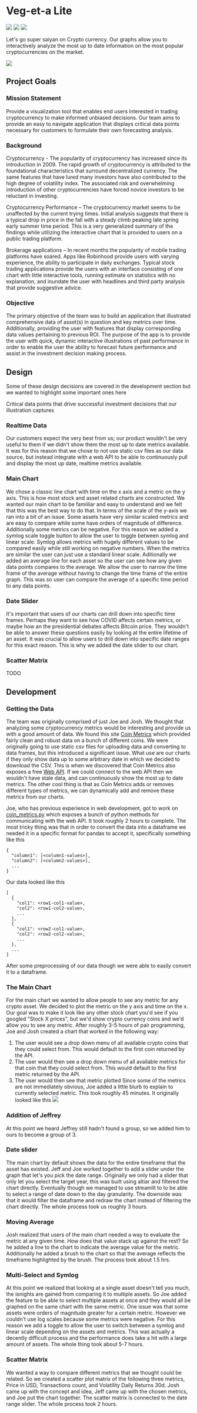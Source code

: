 # Veg-et-a Lite
![](https://github.com/CMU-IDS-2020/a3-veg-et-a-lite/blob/master/main_chart%20screenshot.png)
![](https://github.com/CMU-IDS-2020/a3-veg-et-a-lite/blob/master/scatter_plots%20screenshot.png)
![](https://github.com/CMU-IDS-2020/a3-veg-et-a-lite/blob/master/heat_map%20screenshot.png)

Let's go super saiyan on Crypto currency. Our graphs allow you to interactively analyze the most up to date information on the most popular cryptocurrencies on the market.

![](images/crypto_saiyan.jpeg?raw=true)

## Project Goals

### Mission Statement
Provide a visualization tool that enables end users interested in trading cryptocurrency to make informed unbiased decisions. Our team aims to provide an easy to navigate application that displays critical data points necessary for customers to formulate their own forecasting analysis.

### Background
Cryptocurrency - The popularity of cryptocurrency has increased since its introduction in 2009. The rapid growth of cryptocurrency is attributed to the foundational characteristics that surround decentralized currency. The same features that have lured many investors have also contributed to the high degree of volatility index. The associated risk and overwhelming introduction of other cryptocurrencies have forced novice investors to be reluctant in investing. 

Cryptocurrency Performance – The cryptocurrency market seems to be unaffected by the current trying times. Initial analysis suggests that there is a typical drop in price in the fall with a steady climb peaking late spring early summer time period. This is a very generalized summary of the findings while utilizing the interactive chart that is provided to users on a public trading platform. 

Brokerage applications – In recent months the popularity of mobile trading platforms have soared. Apps like Robinhood provide users with varying experience, the ability to participate in daily exchanges. Typical stock trading applications provide the users with an interface consisting of one chart with little interactive tools,  running estimate on statistics with no explanation, and inundate the user with headlines and third party analysis that provide suggestive advice. 

### Objective 
The primary objective of the team was to build an application that illustrated comprehensive data of asset(s) in question and key metrics over time. Additionally, providing the user with features that display corresponding data values pertaining to previous ROI. The purpose of the app is to provide the user with quick, dynamic interactive illustrations of past performance in order to enable the user the ability to forecast future performance and assist in the investment decision making process. 

## Design
Some of these design decisions are covered in the development section but we wanted to highlight some important ones here

Critical data points that drive successful investment decisions that our illustration captures

### Realtime Data
Our customers expect the very best from us; our product wouldn't be very useful to them if we didn't show them the most up to date metrics available. It was for this reason that we chose to not use static csv files as our data source, but instead integrate with a web API to be able to continuously pull and display the most up date, realtime metrics available. 

### Main Chart
We chose a classic line chart with time on the x axis and a metric on the y axis. This is how most stock and asset related charts are constructed. We wanted our main chart to be famiiliar and easy to understand and we felt that this was the best way to do that. In terms of the scale of the y-axis we ran into a bit of an issue. Some assets have very similar scaled metrics and are easy to compare while some have orders of magnitude of difference. Additionally some metrics can be negative. For this reason we added a symlog scale toggle button to allow the user to toggle between symlog and linear scale. Symlog allows metrics with hugely different values to be compared easily while still working on negative numbers. When the metrics are similar the user can just use a standard linear scale.
Aditionally we added an average line for each asset so the user can see how any given data points compares to the average. We allow the user to narrow the time frame of the average without having to change the time frame of the entire graph. This was so user can compare the average of a specific time period to any data points.

### Date Slider
It's important that users of our charts can drill down into specific time frames. Perhaps they want to see how COVID affects certain metrics, or maybe how an the presidential debates affects Bitcoin price. They wouldn't be able to answer these questions easily by looking at the entire lifetime of an asset. It was crucial to allow users to drill down into specific date ranges for this exact reason. This is why we added the date slider to our chart.

### Scatter Matrix
TODO

## Development

### Getting the Data
The team was originally comprised of just Joe and Josh. We thought that analyzing some cryptocurrency metrics would be interesting and provide us with a good amount of data. We found this site [Coin Metrics](https://coinmetrics.io/community-network-data/) which provided fairly clean and robust data on a bunch of different coins. We were originally going to use static csv files for uploading data and converting to data frames, but this introduced a significant issue. What use are our charts if they only show data up to some arbitrary date in which we decided to download the CSV. This is when we discovered that Coin Metrics also exposes a free [Web API](https://docs.coinmetrics.io/api/v2/). If we could connect to the web API then we wouldn't have stale data, and can continuously show the most up to date metrics. The other cool thing is that as Coin Metrics adds or removes different types of metrics, we can dynamically add and remove these metrics from our charts. 

Joe, who has previous experience in web development, got to work on [coin_metrics.py](coin_metrics.py) which exposes a bunch of python methods for communicating with the web API. It took roughly 2 hours to complete. The most tricky thing was that in order to convert the data into a dataframe we needed it in a specific format for pandas to accept it, specifically something like this
```
{
  "column1": [<column1-values>],
  "column2": [<column2-values>],
  ...
}
```
Our data looked like this
```
[
  {
    "col1": <row1-col1-value>,
    "col2": <row1-col2-value>,
    ...
  },
  {
    "col1": <row2-col1-value>,
    "col2": <row2-col2-value>,
    ...
  },
  ...
]
```
After some preprocessing of our data though we were able to easily convert it to a dataframe.

### The Main Chart
For the main chart we wanted to allow people to see any metric for any crypto asset. We decided to plot the metric on the y axis and time on the x. Our goal was to make it look like any other stock chart you'd see if you googled "Stock X prices", but we'd show crypto currency coins and we'd allow you to see any metric. After roughly 3-5 hours of pair programming, Joe and Josh created a chart that worked in the following way:
1. The user would see a drop down menu of all available crypto coins that they could select from. This would default to the first coin returned by the API.
2. The user would then see a drop down menu of all available metrics for that coin that they could select from. This would default to the first metric returned by the API.
3. The user would then see that metric plotted 
Since some of the metrics are not immediately obvious, Joe added a little blurb to explain to currently selected metric. This took roughly 45 minutes. 
It originally looked like this
![](images/original_main_chart.png)

### Addition of Jeffrey
At this point we heard Jeffrey still hadn't found a group, so we added him to ours to become a group of 3.

### Date slider 
The main chart by default shows the data for the entire timeframe that the asset has existed. Jeff and Joe worked together to add a slider under the graph that let's you pick the date range. Originally we only had a slider that only let you select the target year, this was built using altiar and filtered the chart directly. Eventually though we managed to use streamlit to to be able to select a range of date down to the day granularity. The downside was that it would filter the dataframe and redraw the chart instead of filtering the chart directly. The whole process took us roughly 3 hours.

### Moving Average
Josh realized that users of the main chart needed a way to evaluate the metric at any given time. How does that value stack up against the rest? So he added a line to the chart to indicate the average value for the metric. Additionally he added a brush to the chart so that the average reflects the timeframe highlighted by the brush. The process took about 1.5 hrs.

### Multi-Select and Symlog
At this point we realized that looking at a single asset doesn't tell you much, the isnights are gained from comparing it to multiple assets. So Joe added the feature to be able to select multiple assets at once and they would all be graphed on the same chart with the same metric. One issue was that some assets were orders of magnitude greater for a certain metric. However we couldn't use log scales because some metrics were negative. For this reason we add a toggle to allow the user to switch between a symlog and linear scale depending on the assets and metrics. This was actually a decently difficult process and the performance does take a hit with a large amount of assets. The whole thing took about 5-7 hours.

### Scatter Matrix
We wanted a way to compare different metrics that we thought could be related. So we created a scatter plot matrix of the following three metrics, Price in USD, Transactions count, and Volatility Daily Returns 30d. Josh came up with the concept and idea, Jeff came up with the chosen metrics, and Joe put the chart together. The scatter matrix is connected to the date range slider. The whole process took 2 hours.
